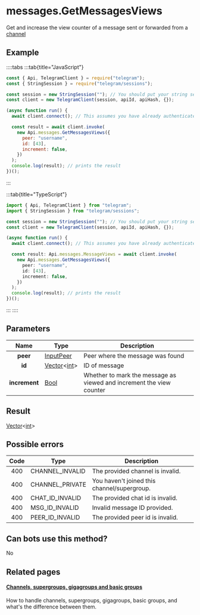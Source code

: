 # messages.GetMessagesViews

Get and increase the view counter of a message sent or forwarded from a [channel](https://core.telegram.org/api/channel)

## Example

::::tabs
:::tab{title="JavaScript"}

```js
const { Api, TelegramClient } = require("telegram");
const { StringSession } = require("telegram/sessions");

const session = new StringSession(""); // You should put your string session here
const client = new TelegramClient(session, apiId, apiHash, {});

(async function run() {
  await client.connect(); // This assumes you have already authenticated with .start()

  const result = await client.invoke(
    new Api.messages.GetMessagesViews({
      peer: "username",
      id: [43],
      increment: false,
    })
  );
  console.log(result); // prints the result
})();
```

:::

:::tab{title="TypeScript"}

```ts
import { Api, TelegramClient } from "telegram";
import { StringSession } from "telegram/sessions";

const session = new StringSession(""); // You should put your string session here
const client = new TelegramClient(session, apiId, apiHash, {});

(async function run() {
  await client.connect(); // This assumes you have already authenticated with .start()

  const result: Api.messages.MessageViews = await client.invoke(
    new Api.messages.GetMessagesViews({
      peer: "username",
      id: [43],
      increment: false,
    })
  );
  console.log(result); // prints the result
})();
```

:::
::::

## Parameters

|     Name      | Type                                                                                           | Description                                                          |
| :-----------: | ---------------------------------------------------------------------------------------------- | -------------------------------------------------------------------- |
|   **peer**    | [InputPeer](https://core.telegram.org/type/InputPeer)                                          | Peer where the message was found                                     |
|    **id**     | [Vector](https://core.telegram.org/type/Vector%20t)<[int](https://core.telegram.org/type/int)> | ID of message                                                        |
| **increment** | [Bool](https://core.telegram.org/type/Bool)                                                    | Whether to mark the message as viewed and increment the view counter |

## Result

[Vector](https://core.telegram.org/type/Vector%20t)<[int](https://core.telegram.org/type/int)>

## Possible errors

| Code | Type            | Description                                 |
| :--: | --------------- | ------------------------------------------- |
| 400  | CHANNEL_INVALID | The provided channel is invalid.            |
| 400  | CHANNEL_PRIVATE | You haven't joined this channel/supergroup. |
| 400  | CHAT_ID_INVALID | The provided chat id is invalid.            |
| 400  | MSG_ID_INVALID  | Invalid message ID provided.                |
| 400  | PEER_ID_INVALID | The provided peer id is invalid.            |

## Can bots use this method?

No

## Related pages

#### [Channels, supergroups, gigagroups and basic groups](https://core.telegram.org/api/channel)

How to handle channels, supergroups, gigagroups, basic groups, and what's the difference between them.
